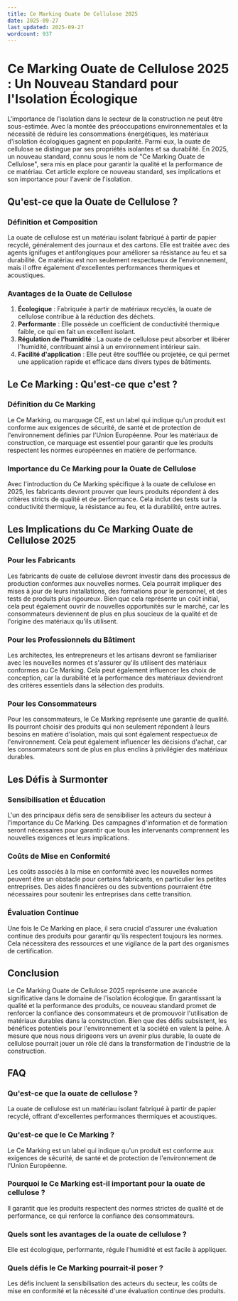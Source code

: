 ```yaml
---
title: Ce Marking Ouate De Cellulose 2025
date: 2025-09-27
last_updated: 2025-09-27
wordcount: 937
---
```


# Ce Marking Ouate de Cellulose 2025 : Un Nouveau Standard pour l'Isolation Écologique

L'importance de l'isolation dans le secteur de la construction ne peut être sous-estimée. Avec la montée des préoccupations environnementales et la nécessité de réduire les consommations énergétiques, les matériaux d'isolation écologiques gagnent en popularité. Parmi eux, la ouate de cellulose se distingue par ses propriétés isolantes et sa durabilité. En 2025, un nouveau standard, connu sous le nom de "Ce Marking Ouate de Cellulose", sera mis en place pour garantir la qualité et la performance de ce matériau. Cet article explore ce nouveau standard, ses implications et son importance pour l'avenir de l'isolation.

## Qu'est-ce que la Ouate de Cellulose ?

### Définition et Composition

La ouate de cellulose est un matériau isolant fabriqué à partir de papier recyclé, généralement des journaux et des cartons. Elle est traitée avec des agents ignifuges et antifongiques pour améliorer sa résistance au feu et sa durabilité. Ce matériau est non seulement respectueux de l'environnement, mais il offre également d'excellentes performances thermiques et acoustiques.

### Avantages de la Ouate de Cellulose

1. **Écologique** : Fabriquée à partir de matériaux recyclés, la ouate de cellulose contribue à la réduction des déchets.
2. **Performante** : Elle possède un coefficient de conductivité thermique faible, ce qui en fait un excellent isolant.
3. **Régulation de l'humidité** : La ouate de cellulose peut absorber et libérer l'humidité, contribuant ainsi à un environnement intérieur sain.
4. **Facilité d'application** : Elle peut être soufflée ou projetée, ce qui permet une application rapide et efficace dans divers types de bâtiments.

## Le Ce Marking : Qu'est-ce que c'est ?

### Définition du Ce Marking

Le Ce Marking, ou marquage CE, est un label qui indique qu'un produit est conforme aux exigences de sécurité, de santé et de protection de l'environnement définies par l'Union Européenne. Pour les matériaux de construction, ce marquage est essentiel pour garantir que les produits respectent les normes européennes en matière de performance.

### Importance du Ce Marking pour la Ouate de Cellulose

Avec l'introduction du Ce Marking spécifique à la ouate de cellulose en 2025, les fabricants devront prouver que leurs produits répondent à des critères stricts de qualité et de performance. Cela inclut des tests sur la conductivité thermique, la résistance au feu, et la durabilité, entre autres.

## Les Implications du Ce Marking Ouate de Cellulose 2025

### Pour les Fabricants

Les fabricants de ouate de cellulose devront investir dans des processus de production conformes aux nouvelles normes. Cela pourrait impliquer des mises à jour de leurs installations, des formations pour le personnel, et des tests de produits plus rigoureux. Bien que cela représente un coût initial, cela peut également ouvrir de nouvelles opportunités sur le marché, car les consommateurs deviennent de plus en plus soucieux de la qualité et de l'origine des matériaux qu'ils utilisent.

### Pour les Professionnels du Bâtiment

Les architectes, les entrepreneurs et les artisans devront se familiariser avec les nouvelles normes et s'assurer qu'ils utilisent des matériaux conformes au Ce Marking. Cela peut également influencer les choix de conception, car la durabilité et la performance des matériaux deviendront des critères essentiels dans la sélection des produits.

### Pour les Consommateurs

Pour les consommateurs, le Ce Marking représente une garantie de qualité. Ils pourront choisir des produits qui non seulement répondent à leurs besoins en matière d'isolation, mais qui sont également respectueux de l'environnement. Cela peut également influencer les décisions d'achat, car les consommateurs sont de plus en plus enclins à privilégier des matériaux durables.

## Les Défis à Surmonter

### Sensibilisation et Éducation

L'un des principaux défis sera de sensibiliser les acteurs du secteur à l'importance du Ce Marking. Des campagnes d'information et de formation seront nécessaires pour garantir que tous les intervenants comprennent les nouvelles exigences et leurs implications.

### Coûts de Mise en Conformité

Les coûts associés à la mise en conformité avec les nouvelles normes peuvent être un obstacle pour certains fabricants, en particulier les petites entreprises. Des aides financières ou des subventions pourraient être nécessaires pour soutenir les entreprises dans cette transition.

### Évaluation Continue

Une fois le Ce Marking en place, il sera crucial d'assurer une évaluation continue des produits pour garantir qu'ils respectent toujours les normes. Cela nécessitera des ressources et une vigilance de la part des organismes de certification.

## Conclusion

Le Ce Marking Ouate de Cellulose 2025 représente une avancée significative dans le domaine de l'isolation écologique. En garantissant la qualité et la performance des produits, ce nouveau standard promet de renforcer la confiance des consommateurs et de promouvoir l'utilisation de matériaux durables dans la construction. Bien que des défis subsistent, les bénéfices potentiels pour l'environnement et la société en valent la peine. À mesure que nous nous dirigeons vers un avenir plus durable, la ouate de cellulose pourrait jouer un rôle clé dans la transformation de l'industrie de la construction.

## FAQ

### Qu'est-ce que la ouate de cellulose ?

La ouate de cellulose est un matériau isolant fabriqué à partir de papier recyclé, offrant d'excellentes performances thermiques et acoustiques.

### Qu'est-ce que le Ce Marking ?

Le Ce Marking est un label qui indique qu'un produit est conforme aux exigences de sécurité, de santé et de protection de l'environnement de l'Union Européenne.

### Pourquoi le Ce Marking est-il important pour la ouate de cellulose ?

Il garantit que les produits respectent des normes strictes de qualité et de performance, ce qui renforce la confiance des consommateurs.

### Quels sont les avantages de la ouate de cellulose ?

Elle est écologique, performante, régule l'humidité et est facile à appliquer.

### Quels défis le Ce Marking pourrait-il poser ?

Les défis incluent la sensibilisation des acteurs du secteur, les coûts de mise en conformité et la nécessité d'une évaluation continue des produits.